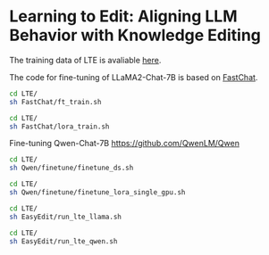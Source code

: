 # Learning to Edit: Aligning LLM Behavior with Knowledge Editing


The training data of LTE is avaliable [here](https://huggingface.co/datasets/YuxinJiang/LTE_train_data).

The code for fine-tuning of LLaMA2-Chat-7B is based on [FastChat](https://github.com/lm-sys/FastChat).

```bash
cd LTE/
sh FastChat/ft_train.sh
```

```bash
cd LTE/
sh FastChat/lora_train.sh
```

Fine-tuning Qwen-Chat-7B https://github.com/QwenLM/Qwen

```bash
cd LTE/
sh Qwen/finetune/finetune_ds.sh
```

```bash
cd LTE/
sh Qwen/finetune/finetune_lora_single_gpu.sh
```


```bash
cd LTE/
sh EasyEdit/run_lte_llama.sh
```

```bash
cd LTE/
sh EasyEdit/run_lte_qwen.sh
```
